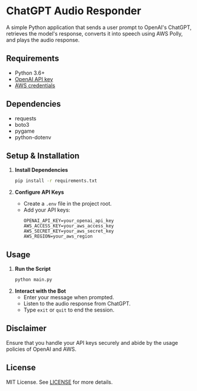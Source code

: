 # ChatGPT Audio Responder

A simple Python application that sends a user prompt to OpenAI's ChatGPT, retrieves the model's response, converts it into speech using AWS Polly, and plays the audio response.

## Requirements
- Python 3.6+
- [OpenAI API key](https://beta.openai.com/signup/)
- [AWS credentials](https://aws.amazon.com/)

## Dependencies
- requests
- boto3
- pygame
- python-dotenv

## Setup & Installation
1. **Install Dependencies**
    ```bash
    pip install -r requirements.txt
    ```
    
2. **Configure API Keys**
    - Create a `.env` file in the project root.
    - Add your API keys:
        ```plaintext
        OPENAI_API_KEY=your_openai_api_key
        AWS_ACCESS_KEY=your_aws_access_key
        AWS_SECRET_KEY=your_aws_secret_key
        AWS_REGION=your_aws_region
        ```

## Usage
1. **Run the Script**
    ```bash
    python main.py
    ```
2. **Interact with the Bot**
    - Enter your message when prompted.
    - Listen to the audio response from ChatGPT.
    - Type `exit` or `quit` to end the session.

## Disclaimer
Ensure that you handle your API keys securely and abide by the usage policies of OpenAI and AWS.

## License
MIT License. See [LICENSE](LICENSE) for more details.
